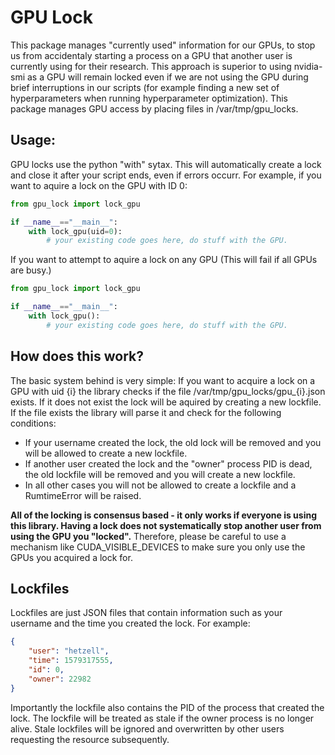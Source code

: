 # GPU Lock
This package manages "currently used" information for our GPUs, to stop us from accidentaly starting a process on a GPU that another user is currently using for their research. This approach is superior to using nvidia-smi as a GPU will remain locked even if we are not using the GPU during brief interruptions in our scripts (for example finding a new set of hyperparameters when running hyperparameter optimization). This package manages GPU access by placing files in /var/tmp/gpu_locks.

## Usage:
GPU locks use the python "with" sytax. This will automatically create a lock and close it after your script ends, even if errors occurr. For example, if you want to aquire a lock on the GPU with ID 0:
```python
from gpu_lock import lock_gpu

if __name__=="__main__":
    with lock_gpu(uid=0):
        # your existing code goes here, do stuff with the GPU.
```
If you want to attempt to aquire a lock on any GPU (This will fail if all GPUs are busy.)
```python
from gpu_lock import lock_gpu

if __name__=="__main__":
    with lock_gpu():
        # your existing code goes here, do stuff with the GPU.
```

## How does this work?
The basic system behind is very simple: If you want to acquire a lock on a GPU with uid {i} the library checks if the file /var/tmp/gpu_locks/gpu_{i}.json exists. If it does not exist the lock will be aquired by creating a new lockfile. If the file exists the library will parse it and check for the following conditions:
- If your username created the lock, the old lock will be removed and you will be allowed to create a new lockfile.
- If another user created the lock and the "owner" process PID is dead, the old lockfile will be removed and you will create a new lockfile.
- In all other cases you will not be allowed to create a lockfile and a RumtimeError will be raised.

**All of the locking is consensus based - it only works if everyone is using this library. Having a lock does not systematically stop another user from using the GPU you "locked".** Therefore, please be careful to use a mechanism like CUDA_VISIBLE_DEVICES to make sure you only use the GPUs you acquired a lock for.
## Lockfiles
Lockfiles are just JSON files that contain information such as your username and the time you created the lock. For example:
``` json
{
    "user": "hetzell", 
    "time": 1579317555, 
    "id": 0, 
    "owner": 22982
}
```
Importantly the lockfile also contains the PID of the process that created the lock. The lockfile will be treated as stale if the owner process is no longer alive. Stale lockfiles will be ignored and overwritten by other users requesting the resource subsequently.
